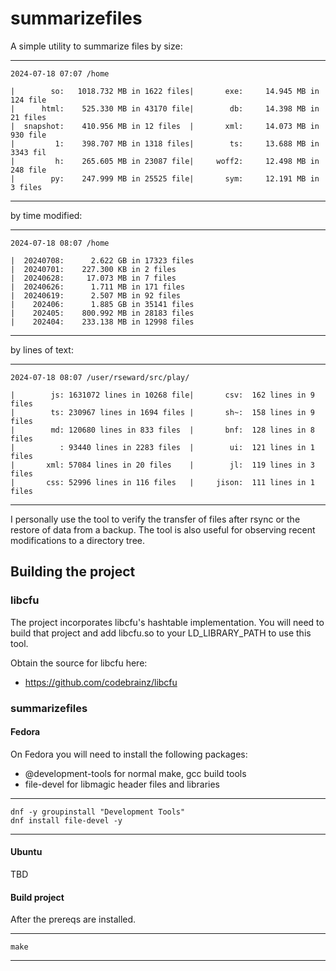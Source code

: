 # summarizefiles

A simple utility to summarize files by size:

---
    2024-07-18 07:07 /home
    
    |        so:   1018.732 MB in 1622 files|       exe:     14.945 MB in 124 file
    |      html:    525.330 MB in 43170 file|        db:     14.398 MB in 21 files
    |  snapshot:    410.956 MB in 12 files  |       xml:     14.073 MB in 930 file
    |         1:    398.707 MB in 1318 files|        ts:     13.688 MB in 3343 fil
    |         h:    265.605 MB in 23087 file|     woff2:     12.498 MB in 248 file
    |        py:    247.999 MB in 25525 file|       sym:     12.191 MB in 3 files 
---

by time modified:

---
    2024-07-18 08:07 /home
    
    |  20240708:      2.622 GB in 17323 files                                     
    |  20240701:    227.300 KB in 2 files                                         
    |  20240628:     17.073 MB in 7 files                                         
    |  20240626:      1.711 MB in 171 files                                       
    |  20240619:      2.507 MB in 92 files                                        
    |    202406:      1.885 GB in 35141 files                                     
    |    202405:    800.992 MB in 28183 files                                     
    |    202404:    233.138 MB in 12998 files                                    
---

by lines of text:

---
    2024-07-18 08:07 /user/rseward/src/play/
    
    |        js: 1631072 lines in 10268 file|       csv:  162 lines in 9 files    
    |        ts: 230967 lines in 1694 files |       sh~:  158 lines in 9 files    
    |        md: 120680 lines in 833 files  |       bnf:  128 lines in 8 files    
    |          : 93440 lines in 2283 files  |        ui:  121 lines in 1 files    
    |       xml: 57084 lines in 20 files    |        jl:  119 lines in 3 files    
    |       css: 52996 lines in 116 files   |     jison:  111 lines in 1 files    
---

I personally use the tool to verify the transfer of files after rsync or the restore of data
from a backup. The tool is also useful for observing recent modifications to a directory tree.

## Building the project

### libcfu

The project incorporates libcfu's hashtable implementation. You will need to build that project
and add libcfu.so to your LD_LIBRARY_PATH to use this tool.

Obtain the source for libcfu here:
- https://github.com/codebrainz/libcfu

### summarizefiles

#### Fedora

On Fedora you will need to install the following packages:

- @development-tools for normal make, gcc build tools
- file-devel for libmagic header files and libraries

---
    dnf -y groupinstall "Development Tools"
    dnf install file-devel -y
---

#### Ubuntu

TBD

#### Build project

After the prereqs are installed.

---
    make
---


